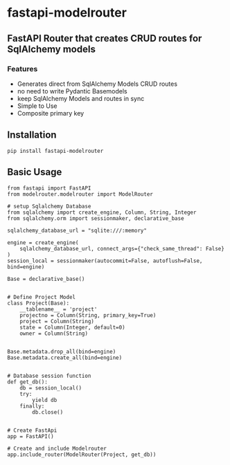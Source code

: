# fastapi-modelrouter

## FastAPI Router that creates CRUD routes for SqlAlchemy models

### Features

- Generates direct from SqlAlchemy Models CRUD routes
- no need to write Pydantic Basemodels
- keep SqlAlchemy Models and routes in sync
- Simple to Use
- Composite primary key


## Installation
```
pip install fastapi-modelrouter
```

## Basic Usage
```
from fastapi import FastAPI
from modelrouter.modelrouter import ModelRouter

# setup Sqlalchemy Database
from sqlalchemy import create_engine, Column, String, Integer
from sqlalchemy.orm import sessionmaker, declarative_base

sqlalchemy_database_url = "sqlite:///:memory"

engine = create_engine(
    sqlalchemy_database_url, connect_args={"check_same_thread": False}
)
session_local = sessionmaker(autocommit=False, autoflush=False, bind=engine)

Base = declarative_base()


# Define Project Model
class Project(Base):
    __tablename__ = 'project'
    projectno = Column(String, primary_key=True)
    project = Column(String)
    state = Column(Integer, default=0)
    owner = Column(String)


Base.metadata.drop_all(bind=engine)
Base.metadata.create_all(bind=engine)


# Database session function
def get_db():
    db = session_local()
    try:
        yield db
    finally:
        db.close()


# Create FastApi
app = FastAPI()

# Create and include Modelrouter 
app.include_router(ModelRouter(Project, get_db))
```






